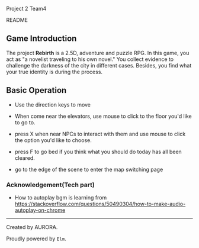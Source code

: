Project 2 Team4

README

## Game Introduction

The project **Rebirth** is a 2.5D, adventure and puzzle RPG. In this game, you act as "a novelist traveling to his own novel." You collect evidence to challenge the darkness of the city in different cases. Besides, you find what your true identity is during the process.

## Basic Operation

+ Use the direction keys to move

+ When come near the elevators, use mouse to click to the floor you'd like to go to.
+ press X when near NPCs to interact with them and use mouse to click the option you'd like to choose.
+ press F to go bed if you think what you should do today has all been cleared.
+ go to the edge of the scene to enter the map switching page

### Acknowledgement(Tech part)

+ How to autoplay bgm is learning from  https://stackoverflow.com/questions/50490304/how-to-make-audio-autoplay-on-chrome 



























***



Created by AURORA.



Proudly powered by `Elm`.
